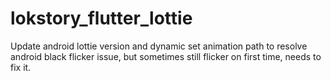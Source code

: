 # lokstory_flutter_lottie

Update android lottie version and dynamic set animation path to resolve android black flicker issue, but sometimes still flicker on first time, needs to fix it.
